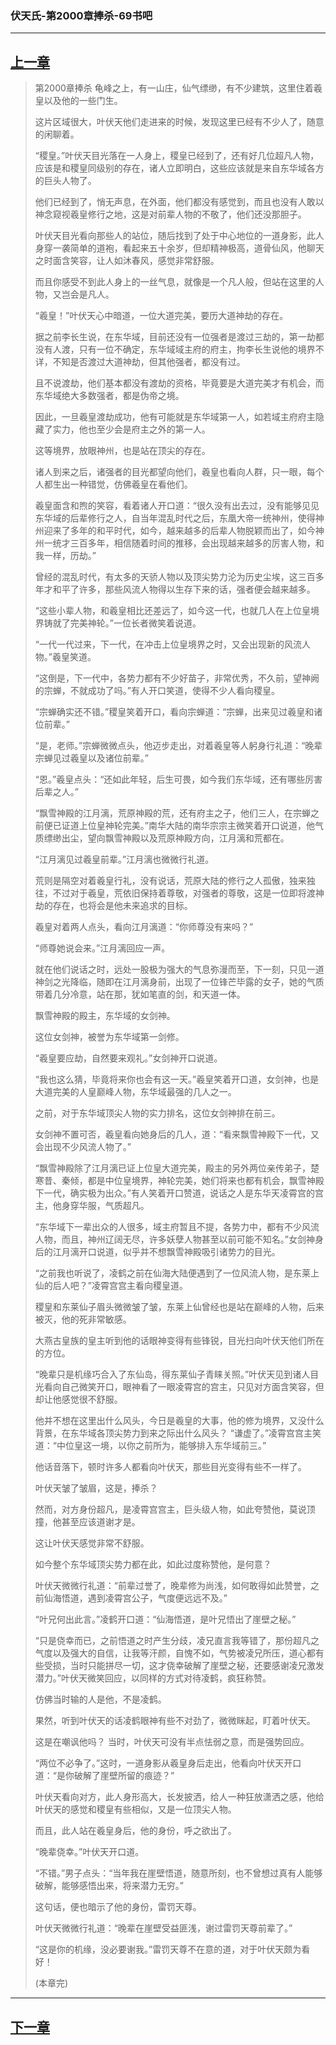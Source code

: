 ### 伏天氏-第2000章捧杀-69书吧

--------
[上一章](./c75ea7a578e0be4e1a2783e6e809de73.md)
--------


>
>
>
>第2000章捧杀
>龟峰之上，有一山庄，仙气缥缈，有不少建筑，这里住着羲皇以及他的一些门生。
>
>这片区域很大，叶伏天他们走进来的时候，发现这里已经有不少人了，随意的闲聊着。
>
>“稷皇。”叶伏天目光落在一人身上，稷皇已经到了，还有好几位超凡人物，应该是和稷皇同级别的存在，诸人立即明白，这些应该就是来自东华域各方的巨头人物了。
>
>他们已经到了，悄无声息，在外面，他们都没有感觉到，而且也没有人敢以神念窥视羲皇修行之地，这是对前辈人物的不敬了，他们还没那胆子。
>
>叶伏天目光看向那些人的站位，随后找到了处于中心地位的一道身影，此人身穿一袭简单的道袍，看起来五十余岁，但却精神极高，道骨仙风，他聊天之时面含笑容，让人如沐春风，感觉非常舒服。
>
>而且你感受不到此人身上的一丝气息，就像是一个凡人般，但站在这里的人物，又岂会是凡人。
>
>“羲皇！”叶伏天心中暗道，一位大道完美，要历大道神劫的存在。
>
>据之前李长生说，在东华域，目前还没有一位强者是渡过三劫的，第一劫都没有人渡，只有一位不确定，东华域域主府的府主，拘李长生说他的境界不详，不知是否渡过大道神劫，但其他强者，都没有过。
>
>且不说渡劫，他们基本都没有渡劫的资格，毕竟要是大道完美才有机会，而东华域绝大多数强者，都是伪帝之境。
>
>因此，一旦羲皇渡劫成功，他有可能就是东华域第一人，如若域主府府主隐藏了实力，他也至少会是府主之外的第一人。
>
>这等境界，放眼神州，也是站在顶尖的存在。
>
>诸人到来之后，诸强者的目光都望向他们，羲皇也看向人群，只一眼，每个人都生出一种错觉，仿佛羲皇在看他们。
>
>羲皇面含和煦的笑容，看着诸人开口道：“很久没有出去过，没有能够见见东华域的后辈修行之人，自当年混乱时代之后，东凰大帝一统神州，使得神州迎来了多年的和平时代，如今，越来越多的后辈人物脱颖而出了，如今神州一统才三百多年，相信随着时间的推移，会出现越来越多的厉害人物，和我一样，历劫。”
>
>曾经的混乱时代，有太多的天骄人物以及顶尖势力沦为历史尘埃，这三百多年才和平了许多，那些风流人物得以生存下来的话，强者便会越来越多。
>
>“这些小辈人物，和羲皇相比还差远了，如今这一代，也就几人在上位皇境界铸就了完美神轮。”一位长者微笑着说道。
>
>“一代一代过来，下一代，在冲击上位皇境界之时，又会出现新的风流人物。”羲皇笑道。
>
>“这倒是，下一代中，各势力都有不少好苗子，非常优秀，不久前，望神阙的宗蝉，不就成功了吗。”有人开口笑道，使得不少人看向稷皇。
>
>“宗蝉确实还不错。”稷皇笑着开口，看向宗蝉道：“宗蝉，出来见过羲皇和诸位前辈。”
>
>“是，老师。”宗蝉微微点头，他迈步走出，对着羲皇等人躬身行礼道：“晚辈宗蝉见过羲皇以及诸位前辈。”
>
>“恩。”羲皇点头：“还如此年轻，后生可畏，如今我们东华域，还有哪些厉害后辈之人。”
>
>“飘雪神殿的江月漓，荒原神殿的荒，还有府主之子，他们三人，在宗蝉之前便已证道上位皇神轮完美。”南华大陆的南华宗宗主微笑着开口说道，他气质缥缈出尘，望向飘雪神殿以及荒原神殿方向，江月漓和荒都在。
>
>“江月漓见过羲皇前辈。”江月漓也微微行礼道。
>
>荒则是隔空对着羲皇行礼，没有说话，荒原大陆的修行之人孤傲，独来独往，不过对于羲皇，荒依旧保持着尊敬，对强者的尊敬，这是一位即将渡神劫的存在，也将会是他未来追求的目标。
>
>羲皇对着两人点头，看向江月漓道：“你师尊没有来吗？”
>
>“师尊她说会来。”江月漓回应一声。
>
>就在他们说话之时，远处一股极为强大的气息弥漫而至，下一刻，只见一道神剑之光降临，随即在江月漓身前，出现了一位锋芒毕露的女子，她的气质带着几分冷意，站在那，犹如笔直的剑，和天道一体。
>
>飘雪神殿的殿主，东华域的女剑神。
>
>这位女剑神，被誉为东华域第一剑修。
>
>“羲皇要应劫，自然要来观礼。”女剑神开口说道。
>
>“我也这么猜，毕竟将来你也会有这一天。”羲皇笑着开口道，女剑神，也是大道完美的人皇巅峰人物，东华域最强的几人之一。
>
>之前，对于东华域顶尖人物的实力排名，这位女剑神排在前三。
>
>女剑神不置可否，羲皇看向她身后的几人，道：“看来飘雪神殿下一代，又会出现不少风流人物了。”
>
>“飘雪神殿除了江月漓已证上位皇大道完美，殿主的另外两位亲传弟子，楚寒昔、秦倾，都是中位皇境界，神轮完美，她们将来也都有机会，飘雪神殿下一代，确实极为出众。”有人笑着开口赞道，说话之人是东华天凌霄宫的宫主，他身穿华服，气质超凡。
>
>“东华域下一辈出众的人很多，域主府暂且不提，各势力中，都有不少风流人物，而且，神州辽阔无尽，许多妖孽人物甚至以前可能不知名。”女剑神身后的江月漓开口说道，似乎并不想飘雪神殿吸引诸势力的目光。
>
>“之前我也听说了，凌鹤之前在仙海大陆便遇到了一位风流人物，是东莱上仙的后人吧？”凌霄宫宫主看向稷皇道。
>
>稷皇和东莱仙子眉头微微皱了皱，东莱上仙曾经也是站在巅峰的人物，后来被灭，他的死非常敏感。
>
>大燕古皇族的皇主听到他的话眼神变得有些锋锐，目光扫向叶伏天他们所在的方位。
>
>“晚辈只是机缘巧合入了东仙岛，得东莱仙子青睐关照。”叶伏天见到诸人目光看向自己微笑开口，眼神看了一眼凌霄宫的宫主，只见对方面含笑容，但却让他感觉很不舒服。
>
>他并不想在这里出什么风头，今日是羲皇的大事，他的修为境界，又没什么背景，在东华域各顶尖势力到来之际出什么风头？
>“谦虚了。”凌霄宫宫主笑道：“中位皇这一境，以你之前所为，能够排入东华域前三。”
>
>他话音落下，顿时许多人都看向叶伏天，那些目光变得有些不一样了。
>
>叶伏天皱了皱眉，这是，捧杀？
>
>然而，对方身份超凡，是凌霄宫宫主，巨头级人物，如此夸赞他，莫说顶撞，他甚至应该道谢才是。
>
>这让叶伏天感觉非常不舒服。
>
>如今整个东华域顶尖势力都在此，如此过度称赞他，是何意？
>
>叶伏天微微行礼道：“前辈过誉了，晚辈修为尚浅，如何敢得如此赞誉，之前仙海悟道，遇到凌霄宫公子，气度便远远不及。”
>
>“叶兄何出此言。”凌鹤开口道：“仙海悟道，是叶兄悟出了崖壁之秘。”
>
>“只是侥幸而已，之前悟道之时产生分歧，凌兄直言我等错了，那份超凡之气度以及强大的自信，让我等汗颜，自愧不如，气势被凌兄所压，道心都有些受损，当时只能拼尽一切，这才侥幸破解了崖壁之秘，还要感谢凌兄激发潜力。”叶伏天微笑回应，以同样的方式对待凌鹤，疯狂称赞。
>
>仿佛当时输的人是他，不是凌鹤。
>
>果然，听到叶伏天的话凌鹤眼神有些不对劲了，微微眯起，盯着叶伏天。
>
>这是在嘲讽他吗？
>当时，叶伏天可没有半点怯弱之意，而是强势回应。
>
>“两位不必争了。”这时，一道身影从羲皇身后走出，他看向叶伏天开口道：“是你破解了崖壁所留的痕迹？”
>
>叶伏天看向对方，此人身形高大，长发披洒，给人一种狂放潇洒之感，他给叶伏天的感觉和稷皇有些相似，又是一位顶尖人物。
>
>而且，此人站在羲皇身后，他的身份，呼之欲出了。
>
>“晚辈侥幸。”叶伏天开口道。
>
>“不错。”男子点头：“当年我在崖壁悟道，随意所刻，也不曾想过真有人能够破解，能够感悟出来，将来潜力无穷。”
>
>这句话，便也暗示了他的身份，雷罚天尊。
>
>叶伏天微微行礼道：“晚辈在崖壁受益匪浅，谢过雷罚天尊前辈了。”
>
>“这是你的机缘，没必要谢我。”雷罚天尊不在意的道，对于叶伏天颇为看好！
>
>(本章完)
>
>

--------
[下一章](./3f67b1ac96badd564c565ccca252b18d.md)
--------
